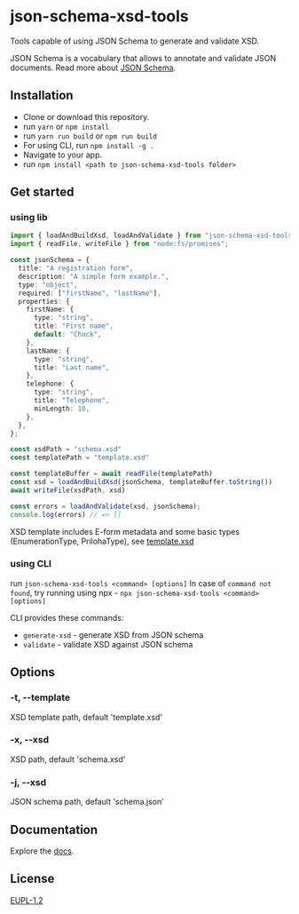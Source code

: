 # json-schema-xsd-tools
<!-- [![npm](https://img.shields.io/npm/v/json-schema-xsd-tools)](https://www.npmjs.com/package/json-schema-xsd-tools) -->

Tools capable of using JSON Schema to generate and validate XSD.


JSON Schema is a vocabulary that allows to annotate and validate JSON documents.
Read more about [JSON Schema](https://json-schema.org/).


## Installation
- Clone or download this repository.
- run `yarn` or `npm install`
- run `yarn run build` or `npm run build`
- For using CLI, run `npm install -g .`
- Navigate to your app.
- run `npm install <path to json-schema-xsd-tools folder>`

<!--
In a browser:

`<script src="dist/json-schema-xsd-tools.js"></script>`

Using yarn:

`yarn add json-schema-xsd-tools`

Usign npm:

`npm install json-schema-xsd-tools`
-->

## Get started
### using lib
```ts
import { loadAndBuildXsd, loadAndValidate } from "json-schema-xsd-tools";
import { readFile, writeFile } from "node:fs/promises";

const jsonSchema = {
  title: "A registration form",
  description: "A simple form example.",
  type: "object",
  required: ["firstName", "lastName"],
  properties: {
    firstName: {
      type: "string",
      title: "First name",
      default: "Chuck",
    },
    lastName: {
      type: "string",
      title: "Last name",
    },
    telephone: {
      type: "string",
      title: "Telephone",
      minLength: 10,
    },
  },
};

const xsdPath = "schema.xsd"
const templatePath = "template.xsd"

const templateBuffer = await readFile(templatePath)
const xsd = loadAndBuildXsd(jsonSchema, templateBuffer.toString())
await writeFile(xsdPath, xsd)

const errors = loadAndValidate(xsd, jsonSchema);
console.log(errors) // => [] 
```

XSD template includes E-form metadata and some basic types (EnumerationType, PrilohaType), see [template.xsd](forms/00603481.dopravneZnacenie.sk/template.xsd)

### using CLI
run `json-schema-xsd-tools <command> [options]` In case of `command not found`, try running using npx - `npx json-schema-xsd-tools <command> [options]`

CLI provides these commands:
- `generate-xsd` - generate XSD from JSON schema 
- `validate` - validate XSD against JSON schema

## Options
### -t, --template
XSD template path, default 'template.xsd'

### -x, --xsd 
XSD path, default 'schema.xsd'

### -j, --xsd
JSON schema path, default 'schema.json'

## Documentation
Explore the [docs](https://bratislava.github.io/json-schema-xsd-tools/).


## License
[EUPL-1.2](https://github.com/bratislava/json-schema-xsd-tools/blob/master/LICENSE.md)
